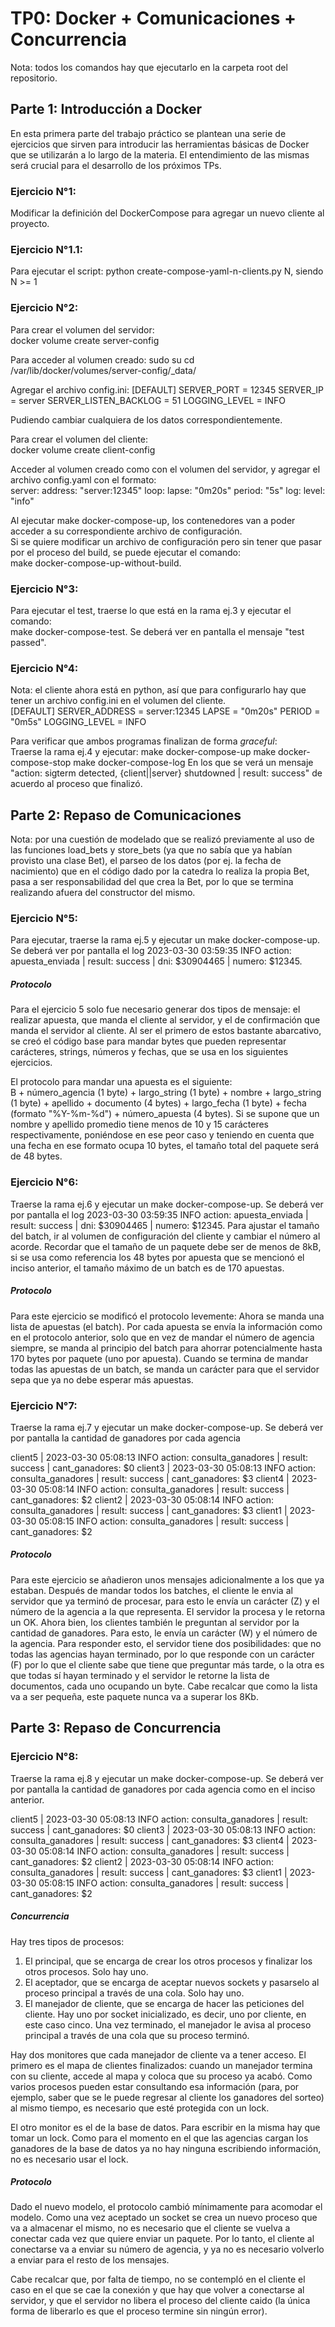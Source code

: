 # TP0: Docker + Comunicaciones + Concurrencia

Nota: todos los comandos hay que ejecutarlo en la carpeta root del repositorio.

## Parte 1: Introducción a Docker
En esta primera parte del trabajo práctico se plantean una serie de ejercicios que sirven para introducir las herramientas básicas de Docker que se utilizarán a lo largo de la materia. El entendimiento de las mismas será crucial para el desarrollo de los próximos TPs.

### Ejercicio N°1:
Modificar la definición del DockerCompose para agregar un nuevo cliente al proyecto.

### Ejercicio N°1.1:
Para ejecutar el script: python create-compose-yaml-n-clients.py N, siendo N >= 1

### Ejercicio N°2:
Para crear el volumen del servidor:  
docker volume create server-config

Para acceder al volumen creado:
sudo su
cd /var/lib/docker/volumes/server-config/_data/

Agregar el archivo config.ini:
[DEFAULT]
SERVER_PORT = 12345
SERVER_IP = server
SERVER_LISTEN_BACKLOG = 51
LOGGING_LEVEL = INFO

Pudiendo cambiar cualquiera de los datos correspondientemente.

Para crear el volumen del cliente:  
docker volume create client-config

Acceder al volumen creado como con el volumen del servidor, y agregar el archivo config.yaml con el formato:  
server:
  address: "server:12345"
loop:
  lapse: "0m20s"
  period: "5s"
log:
  level: "info"

Al ejecutar make docker-compose-up, los contenedores van a poder acceder a su correspondiente archivo de configuración.   
Si se quiere modificar un archivo de configuración pero sin tener que pasar por el proceso del build, se puede ejecutar el comando:  
make docker-compose-up-without-build.

### Ejercicio N°3:
Para ejecutar el test, traerse lo que está en la rama ej.3 y ejecutar el comando:  
make docker-compose-test. Se deberá ver en pantalla el mensaje "test passed".

### Ejercicio N°4:
Nota: el cliente ahora está en python, así que para configurarlo hay que tener un archivo config.ini en el volumen del cliente.  
[DEFAULT]
SERVER_ADDRESS = server:12345
LAPSE = "0m20s"
PERIOD = "0m5s"
LOGGING_LEVEL = INFO

Para verificar que ambos programas finalizan de forma _graceful_:  
Traerse la rama ej.4 y ejecutar:
make docker-compose-up
make docker-compose-stop
make docker-compose-log
En los que se verá un mensaje "action: sigterm detected, {client||server} shutdowned | result: success" de acuerdo al proceso que finalizó.

## Parte 2: Repaso de Comunicaciones

Nota: por una cuestión de modelado que se realizó previamente al uso de las funciones load_bets y store_bets (ya que no sabía que ya habían provisto una clase Bet), el parseo de los datos (por ej. la fecha de nacimiento) que en el código dado por la catedra lo realiza la propia Bet, pasa a ser responsabilidad del que crea la Bet, por lo que se termina realizando afuera del constructor del mismo. 

### Ejercicio N°5:
Para ejecutar, traerse la rama ej.5 y ejecutar un make docker-compose-up. Se deberá ver por pantalla el log 2023-03-30 03:59:35 INFO     action: apuesta_enviada | result: success | dni: $30904465 | numero: $12345.

##### Protocolo
Para el ejercicio 5 solo fue necesario generar dos tipos de mensaje: el realizar apuesta, que manda el cliente al servidor, y el de confirmación que manda el servidor al cliente. Al ser el primero de estos bastante abarcativo, se creó el código base para mandar bytes que pueden representar carácteres, strings, números y fechas, que se usa en los siguientes ejercicios.

El protocolo para mandar una apuesta es el siguiente:  
B + número_agencia (1 byte) + largo_string (1 byte) + nombre + largo_string (1 byte) + apellido + documento (4 bytes) + largo_fecha (1 byte) + fecha (formato "%Y-%m-%d") + número_apuesta (4 bytes). Si se supone que un nombre y apellido promedio tiene menos de 10 y 15 carácteres respectivamente, poniéndose en ese peor caso y teniendo en cuenta que una fecha en ese formato ocupa 10 bytes, el tamaño total del paquete será de 48 bytes.

### Ejercicio N°6:
Traerse la rama ej.6 y ejecutar un make docker-compose-up. Se deberá ver por pantalla el 
log 2023-03-30 03:59:35 INFO     action: apuesta_enviada | result: success | dni: $30904465 | numero: $12345.
Para ajustar el tamaño del batch, ir al volumen de configuración del cliente y cambiar el número al acorde. Recordar que el tamaño de un paquete debe ser de menos de 8kB, si se usa como referencia los 48 bytes por apuesta que se mencionó el inciso anterior, el tamaño máximo de un batch es de 170 apuestas.

##### Protocolo
Para este ejercicio se modificó el protocolo levemente: Ahora se manda una lista de apuestas (el batch). Por cada apuesta se envía la información como en el protocolo anterior, solo que en vez de mandar el número de agencia siempre, se manda al principio del batch para ahorrar potencialmente hasta 170 bytes por paquete (uno por apuesta). Cuando se termina de mandar todas las apuestas de un batch, se manda un carácter para que el servidor sepa que ya no debe esperar más apuestas.


### Ejercicio N°7:
Traerse la rama ej.7 y ejecutar un make docker-compose-up. Se deberá ver por pantalla la cantidad de ganadores por cada agencia

client5  | 2023-03-30 05:08:13 INFO     action: consulta_ganadores | result: success | cant_ganadores: $0
client3  | 2023-03-30 05:08:13 INFO     action: consulta_ganadores | result: success | cant_ganadores: $3
client4  | 2023-03-30 05:08:14 INFO     action: consulta_ganadores | result: success | cant_ganadores: $2
client2  | 2023-03-30 05:08:14 INFO     action: consulta_ganadores | result: success | cant_ganadores: $3
client1  | 2023-03-30 05:08:15 INFO     action: consulta_ganadores | result: success | cant_ganadores: $2

##### Protocolo
Para este ejercicio se añadieron unos mensajes adicionalmente a los que ya estaban. Después de mandar todos los batches, el cliente le envia al servidor que ya terminó de procesar, para esto le envía un carácter (Z) y el número de la agencia a la que representa. El servidor la procesa y le retorna un OK.
Ahora bien, los clientes también le preguntan al servidor por la cantidad de ganadores. Para esto, le envía un carácter (W) y el número de la agencia. Para responder esto, el servidor tiene dos posibilidades: que no todas las agencias hayan terminado, por lo que responde con un carácter (F) por lo que el cliente sabe que tiene que preguntar más tarde, o la otra es que todas sí hayan terminado y el servidor le retorne la lista de documentos, cada uno ocupando un byte. Cabe recalcar que como la lista va a ser pequeña, este paquete nunca va a superar los 8Kb.


## Parte 3: Repaso de Concurrencia

### Ejercicio N°8:
Traerse la rama ej.8 y ejecutar un make docker-compose-up. Se deberá ver por pantalla la cantidad de ganadores por cada agencia como en el inciso anterior.

client5  | 2023-03-30 05:08:13 INFO     action: consulta_ganadores | result: success | cant_ganadores: $0
client3  | 2023-03-30 05:08:13 INFO     action: consulta_ganadores | result: success | cant_ganadores: $3
client4  | 2023-03-30 05:08:14 INFO     action: consulta_ganadores | result: success | cant_ganadores: $2
client2  | 2023-03-30 05:08:14 INFO     action: consulta_ganadores | result: success | cant_ganadores: $3
client1  | 2023-03-30 05:08:15 INFO     action: consulta_ganadores | result: success | cant_ganadores: $2

##### Concurrencia  
Hay tres tipos de procesos:  
1. El principal, que se encarga de crear los otros procesos y finalizar los otros procesos. Solo hay uno.
2. El aceptador, que se encarga de aceptar nuevos sockets y pasarselo al proceso principal a través de una cola. Solo hay uno.
3. El manejador de cliente, que se encarga de hacer las peticiones del cliente. Hay uno por socket inicializado, es decir, uno por cliente, en este caso cinco. Una vez terminado, el manejador le avisa al proceso principal a través de una cola que su proceso terminó.

Hay dos monitores que cada manejador de cliente va a tener acceso. El primero es el mapa de clientes finalizados: cuando un manejador termina con su cliente, accede al mapa y coloca que su proceso ya acabó. Como varios procesos pueden estar consultando esa información (para, por ejemplo, saber que se le puede regresar al cliente los ganadores del sorteo) al mismo tiempo, es necesario que esté protegida con un lock.

El otro monitor es el de la base de datos. Para escribir en la misma hay que tomar un lock. Como para el momento en el que las agencias cargan los ganadores de la base de datos ya no hay ninguna escribiendo información, no es necesario usar el lock.

##### Protocolo
Dado el nuevo modelo, el protocolo cambió mínimamente para acomodar el modelo. Como una vez aceptado un socket se crea un nuevo proceso que va a almacenar el mismo, no es necesario que el cliente se vuelva a conectar cada vez que quiere enviar un paquete. Por lo tanto, el cliente al conectarse va a enviar su número de agencia, y ya no es necesario volverlo a enviar para el resto de los mensajes.

Cabe recalcar que, por falta de tiempo, no se contempló en el cliente el caso en el que se cae la conexión y que hay que volver a conectarse al servidor, y que el servidor no libera el proceso del cliente caido (la única forma de liberarlo es que el proceso termine sin ningún error).
